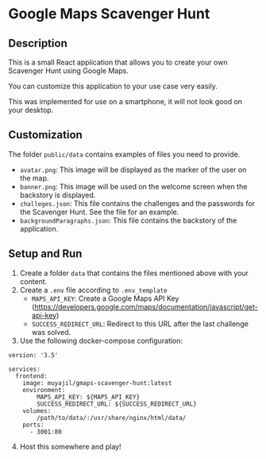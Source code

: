 # Google Maps Scavenger Hunt

## Description

This is a small React application that allows you to create your own Scavenger Hunt using Google Maps.

You can customize this application to your use case very easily.

This was implemented for use on a smartphone, it will not look good on your desktop.

## Customization

The folder `public/data` contains examples of files you need to provide.

- `avatar.png`: This image will be displayed as the marker of the user on the map.
- `banner.png`: This image will be used on the welcome screen when the backstory is displayed.
- `challeges.json`: This file contains the challenges and the passwords for the Scavenger Hunt. See the file for an example.
- `backgroundParagraphs.json`: This file contains the backstory of the application.

## Setup and Run

1. Create a folder `data` that contains the files mentioned above with your content.
2. Create a `.env` file according to `.env_template`
    - `MAPS_API_KEY`: Create a Google Maps API Key (https://developers.google.com/maps/documentation/javascript/get-api-key) 
    - `SUCCESS_REDIRECT_URL`: Redirect to this URL after the last challenge was solved.
3. Use the following docker-compose configuration:

```
version: '3.5'

services:
  frontend:
    image: muyajil/gmaps-scavenger-hunt:latest
    environment:
        MAPS_API_KEY: ${MAPS_API_KEY}
        SUCCESS_REDIRECT_URL: ${SUCCESS_REDIRECT_URL}
    volumes:
        /path/to/data/:/usr/share/nginx/html/data/
    ports:
      - 3001:80
```

4. Host this somewhere and play!